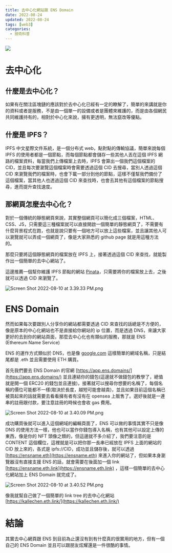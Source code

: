 ```yaml
---
title: 去中心化網站跟 ENS Domain
date: 2022-08-24
updated: 2022-08-24
tags: [web3]
categories:
  - 技術科普
---
```


![](https://s3.eu-central-1.amazonaws.com/curaze-web-prod/photos/shares/WEB3-WEB2.0-WEB1.0.png)

<!-- more -->

# 去中心化

## 什麼是去中心化？

如果有在關注區塊鏈的應該對於去中心化已經有一定的瞭解了，簡單的來講就是你的資料或者是服務，不是由一個單一的設備或者是團體來維護的，而是由各個網民共同維護持有的，相對於中心化來說，擁有更透明，無法竄改等優點。

## 什麼是 IPFS？

IPFS 中文星際文件系統，是一個分布式 web，點對點的傳輸協議，簡單來說每個 IPFS 的使用者都是一個節點，而每個節點都會儲存一些其他人丟在這個 IPFS 網路的檔案資料，每當我們上傳檔案上去時，IPFS 會算出一個我們這個檔案的 CID，並且每次要瀏覽這個檔案時會需要透過這個 CID 去搜尋，當別人透過這個 CID 來瀏覽我們的檔案時，也會下載一部分到他的節點，這樣不僅幫我們備份了這個檔案，當其他人也透過這個 CID 來查找時，也會去其他有這個檔案的節點搜尋，進而提升查找速度。

## 那網頁怎麼去中心化？

對於一個傳統的靜態網頁來說，其實整個網頁可以簡化成三個檔案，HTML、CSS、JS，只需要這三種檔案就可以直接開啟一個簡單的靜態網頁了，不需要有什麼背景程式在跑，也就是說只要有一個地方可以放上這些檔案，並且讓其他人可以瀏覽就可以弄成一個網頁了，像是大家熟悉的 github page 就是用這種方法的。

那麼只要將這個靜態網頁的檔案放在 IPFS 上，接著透過這個 CID 來查找，就能製作出一個簡單的去中心網站了。

這邊推薦一個幫你維護 IPFS 節點的網站 [Pinata](https://app.pinata.cloud/)，只需要將你的檔案放上去，之後就可以透過 CID 來瀏覽了。

![Screen Shot 2022-08-10 at 3.39.33 PM.png](/blog/assets/Screen_Shot_2022-08-10_at_3.39.33_PM.png)

# ENS Domain

然而如果每次要跟別人分享你的網站都需要透過 CID 來查找的話總是不方便的，像是原本的中心化網站也不是直接給你網站的 ip 位置，而是透過 DNS，來讓大家更好的去到你的網站頁面，那麼去中心化也有類似的服務，那就是 ENS (Ethereum Name Service)

ENS 的運作方式類似於 DNS，也是像 [google.com](http://google.com) 這樣簡單的網域名稱，只是結尾都是 .eth 並且需要使用 ETH 購買。

首先我們要去 ENS Domain 的官網 [https://app.ens.domains/](https://app.ens.domains/) 並且連結你的錢包(這邊就不做錢包的教學了，總值就是開一個 ERC20 的錢包並且連接)，接著就可以搜尋你想要的名稱了，每個名稱的價位可能都不一樣(取決於長度，越短可能會越貴)，並且如果目前這個名稱已被買起來的話就需要去看看擁有者有沒有在 opensea 上販售了。選好後就是一連串的註冊跟付款，要注意註冊的時候也會收 gas 費用。

![Screen Shot 2022-08-10 at 3.40.09 PM.png](/blog/assets/Screen_Shot_2022-08-10_at_3.40.09_PM.png)

成功購買後就可以進入這個網域的編輯頁面了，ENS 可以做的事情其實不只是像 DNS 的使用方法一樣，他也可以當作你錢包導入名稱，也有其他可以設定上傳的東西，像是你的 NFT 頭像之類的，但這邊就不多介紹了，我們要注意的是 CONTENT 這個欄位，這裡就是可以把你那一長串已經放在 IPFS 上面的網站的 CID 放上來的，各式是 ipfs://CID，成功並且儲存後，就可以透過 [https://ensname.eth](https://ensname.eth) 來進入你的網站了，但如果本身瀏覽器沒有直接支援 ENS 的話，就會需要在後面加一個 link [https://ensname.eth.link](https://ensname.eth.link) ，這樣一個簡單的去中心化網站加上 ENS Domain 就完成了。

![Screen Shot 2022-08-10 at 3.40.52 PM.png](/blog/assets/Screen_Shot_2022-08-10_at_3.40.52_PM.png)

像我就幫自己做了一個簡單的 link tree 的去中心化網站 [https://kallechen.eth.link/](https://kallechen.eth.link/)

# 結論

其實去中心網頁跟 ENS 到目前為止還沒有到有什麼真的很實用的地方，但有一個自己的 ENS Domain 並且可以跟朋友炫耀還是一件很酷的事情。
